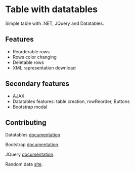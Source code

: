 # Table with datatables
Simple table with .NET, JQuery and Datatables.

## Features
- Reorderable rows
- Rows color changing
- Deletable rows
- XML rapresentation download

## Secondary features
- AJAX 
- Datatables features: table creation, rowReorder, Buttons
- Bootstrap modal

## Contributing

Datatables [documentation](https://datatables.net/)

Bootstrap [documentation](https://getbootstrap.com/).

JQuery [documentation](https://jquery.com/).

Random data [site](https://random-data-api.com/).
